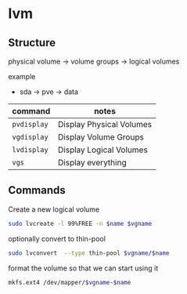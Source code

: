 # lvm

## Structure

physical volume -> volume groups -> logical volumes

example

- sda -> pve -> data

| command     | notes                    |
| ----------- | ------------------------ |
| `pvdisplay` | Display Physical Volumes |
| `vgdisplay` | Display Volume Groups    |
| `lvdisplay` | Display Logical Volumes  |
| `vgs`       | Display everything       |

## Commands

Create a new logical volume

```bash
sudo lvcreate -l 99%FREE -n $name $vgname
```

optionally convert to thin-pool

```bash
sudo lvconvert  --type thin-pool $vgname/$name
```

format the volume so that we can start using it

```bash
mkfs.ext4 /dev/mapper/$vgname-$name
```
